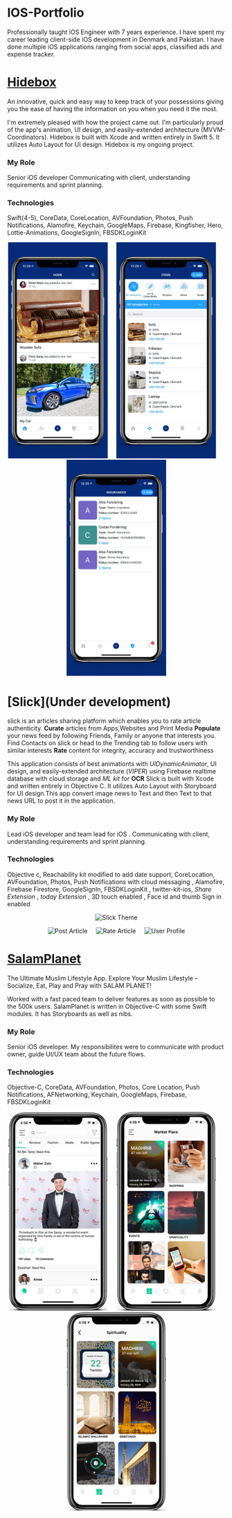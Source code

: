 # IOS-Portfolio
Professionally taught iOS Engineer with 7 years experience. 
I have spent my career leading client-side iOS development in Denmark and Pakistan.
I have done multiple iOS applications ranging from social apps, classified ads and expense tracker.
# [Hidebox](https://itunes.apple.com/ph/app/hidebox/id1408444079?mt=8)
An innovative, quick and easy way to keep track of your possessions giving you the ease of having the information on you when you need it the most.

I'm extremely pleased with how the project came out. I'm particularly proud of the app's animation, UI design, and easily-extended architecture (MVVM-Coordinators). Hidebox is built with Xcode and written entirely in Swift 5. It utilizes Auto Layout for UI design. Hidebox is my ongoing project.

### My Role ###
Senior iOS developer Communicating with client, understanding requirements and sprint planning.

### Technologies ###
Swift(4-5), CoreData, CoreLocation, AVFoundation, Photos, Push Notifications, Alamofire, Keychain, GoogleMaps, Firebase, Kingfisher, Hero, Lottie-Animations, GoogleSignIn, FBSDKLoginKit
<p align="center">
<img src="https://github.com/shoaib-akhtar/iOS-Portfolio/blob/master/images/Hidebox/HB1.jpg" width="230"  title="Feeds Screen">&nbsp;&nbsp;&nbsp;&nbsp;&nbsp;<img src="https://github.com/shoaib-akhtar/iOS-Portfolio/blob/master/images/Hidebox/HB2.jpg" width="230" title="My Items">&nbsp;&nbsp;&nbsp;&nbsp;&nbsp;<img src="https://github.com/shoaib-akhtar/iOS-Portfolio/blob/master/images/Hidebox/HB3.jpg" width="230" title="iPad version">
</p>

# [Slick](Under development)
slick is an articles sharing platform which enables you to rate article authenticity.
**Curate** articles from Apps,Websites and Print Media
**Populate** your news feed by following Friends, Family or anyone that interests you. Find  Contacts on slick or head to the Trending tab to follow users with similar interests
**Rate** content for integrity, accuracy and trustworthiness

This application consists of best animationts with *UIDynamicAnimator*, UI design, and easily-extended architecture (*VIPER*) using Firebase realtime database with cloud storage and *ML kit* for **OCR** Slick is built with Xcode and written entirely in Objective C. It utilizes Auto Layout with Storyboard for UI design.This app convert image news to Text and then Text to that news URL to post it in the application.

### My Role ###
Lead iOS developer and team lead for iOS . Communicating with client, understanding requirements and sprint planning.

### Technologies ###
Objective c, Reachability kit modified to add date support, CoreLocation, AVFoundation, Photos, Push Notifications with cloud messaging , Alamofire, Firebase Firestore, GoogleSignIn, FBSDKLoginKit , twitter-kit-ios, *Share Extension* , *today Extension* , 3D touch enabled ,  Face id and thumb Sign in enabled
<p align="center">
<img src="https://github.com/jwd-ali/IOS-Portfolio/blob/master/images/Slick/SlickTheme.png" title="Slick Theme"></p>
<p align="center">
<img src="https://github.com/jwd-ali/IOS-Portfolio/blob/master/images/Slick/uploadUrl.png" width="150" title="Post Article">&nbsp;&nbsp;&nbsp;&nbsp;&nbsp;<img src="https://github.com/jwd-ali/IOS-Portfolio/blob/master/images/Slick/unnamed.png" width="150" title="Rate Article">&nbsp;&nbsp;&nbsp;&nbsp;&nbsp;<img src="https://github.com/jwd-ali/IOS-Portfolio/blob/master/images/Slick/profile.png" width="150" title="User Profile">
</p>


# [SalamPlanet](https://itunes.apple.com/us/app/salamplanet/id1135829492?mt=8)
The Ultimate Muslim Lifestyle App.
Explore Your Muslim Lifestyle – Socialize, Eat, Play and Pray with SALAM PLANET!

Worked with a fast paced team to deliver features as soon as possible to the 500k users. SalamPlanet is written in Objective-C with some Swift modules. It has Storyboards as well as nibs. 

### My Role ###
Senior iOS developer. My responsibilites were to communicate with product owner, guide UI/UX team about the future flows. 

### Technologies ###
Objective-C, CoreData, AVFoundation, Photos, Core Location, Push Notifications, AFNetworking, Keychain, GoogleMaps, Firebase, FBSDKLoginKit
<p align="center">
<img src="https://github.com/shoaib-akhtar/iOS-Portfolio/blob/master/images/SalamPlanet/SP1.jpg" width="230"  title="Feeds">&nbsp;&nbsp;&nbsp;&nbsp;&nbsp;<img src="https://github.com/shoaib-akhtar/iOS-Portfolio/blob/master/images/SalamPlanet/SP2.jpg" width="230" title="Marketplace">&nbsp;&nbsp;&nbsp;&nbsp;&nbsp;<img src="https://github.com/shoaib-akhtar/iOS-Portfolio/blob/master/images/SalamPlanet/SP3.jpg" width="230" title="Spirituality">
</p>
